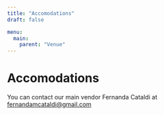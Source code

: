 ```yaml
---
title: "Accomodations"
draft: false

menu:
  main:
    parent: "Venue"
---
```


# Accomodations

You can contact our main vendor Fernanda Cataldi at fernandamcataldi@gmail.com


